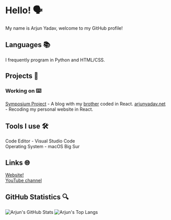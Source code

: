 # Hello! 🗣
My name is Arjun Yadav, welcome to my GitHub profile!

## Languages 📚
I frequently program in Python and HTML/CSS.

## Projects 🚀
### Working on ⌨️
[Symposium Project](https://github.com/y-arjun-y/symposiumproject) - A blog with my [brother](https://github.com/aryangauravyadav) coded in React.
[arjunyadav.net](https://github.com/y-arjun-y/arjunyadav) - Recoding my personal website in React.

## Tools I use 🛠
Code Editor - Visual Studio Code <br>
Operating System - macOS Big Sur

## Links 🌐
[Website!](https://arjunyadav.net) <br>
[YouTube channel](https://www.youtube.com/channel/UCnamfQ1DEl9kHcix8mursnA)

## GitHub Statistics 🔍
![Arjun's GitHub Stats](https://github-readme-stats.vercel.app/api?username=y-arjun-y&count_private=true&theme=default)
![Arjun's Top Langs](https://github-readme-stats.vercel.app/api/top-langs/?username=y-arjun-y)
